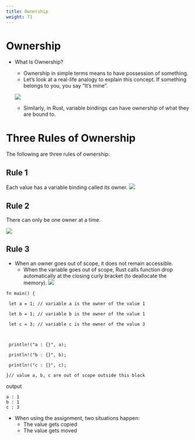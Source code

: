 ```yaml
---
title: Ownership
weight: 71
---
```


# Ownership

- What Is Ownership? 
    - Ownership in simple terms means to have possession of something.
    - Let’s look at a real-life analogy to explain this concept. If something belongs to you, you say “It’s mine”.

    ![](/img/diagrams/124.owner-book.png)

    - Similarly, in Rust, variable bindings can have ownership of what they are bound to.
    
    
    
# Three Rules of Ownership 
The following are three rules of ownership:

## Rule 1 

Each value has a variable binding called its owner.
   ![](/img/diagrams/125.ownership-rule1.png)


## Rule 2 

There can only be one owner at a time.

![](/img/diagrams/126.ownership-rule2.png)

## Rule 3 

- When an owner goes out of scope, it does not remain accessible.
    -  When the variable goes out of scope, Rust calls function drop automatically at the closing curly bracket (to deallocate the memory).
  ![](/img/diagrams/127.ownership-rule3.png)
    
 ```
 fn main() {

  let a = 1; // variable a is the owner of the value 1

  let b = 1; // variable b is the owner of the value 1

  let c = 3; // variable c is the owner of the value 3

  

  println!("a : {}", a);

  println!("b : {}", b);

  println!("c : {}", c);

}// value a, b, c are out of scope outside this block
 
 ```
 output 
 
 ```
a : 1
b : 1
c : 3
 
 ```
 
- When using the assignment, two situations happen:
   - The value gets copied
   - The value gets moved








